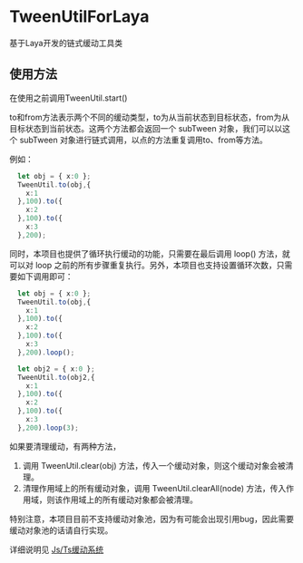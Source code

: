 # TweenUtilForLaya
基于Laya开发的链式缓动工具类

## 使用方法

在使用之前调用TweenUtil.start()

to和from方法表示两个不同的缓动类型，to为从当前状态到目标状态，from为从目标状态到当前状态。这两个方法都会返回一个 subTween 对象，我们可以以这个 subTween 对象进行链式调用，以点的方法重复调用to、from等方法。

例如：
```typescript
  let obj = { x:0 };
  TweenUtil.to(obj,{ 
    x:1 
  },100).to({
    x:2 
  },100).to({ 
    x:3 
  },200);
```

同时，本项目也提供了循环执行缓动的功能，只需要在最后调用 loop() 方法，就可以对 loop 之前的所有步骤重复执行。另外，本项目也支持设置循环次数，只需要如下调用即可：

```typescript
  let obj = { x:0 };
  TweenUtil.to(obj,{ 
    x:1 
  },100).to({
    x:2 
  },100).to({ 
    x:3 
  },200).loop();

  let obj2 = { x:0 };
  TweenUtil.to(obj2,{ 
    x:1 
  },100).to({
    x:2 
  },100).to({ 
    x:3 
  },200).loop(3);
```

如果要清理缓动，有两种方法，
1. 调用 TweenUtil.clear(obj) 方法，传入一个缓动对象，则这个缓动对象会被清理。
2. 清理作用域上的所有缓动对象，调用 TweenUtil.clearAll(node) 方法，传入作用域，则该作用域上的所有缓动对象都会被清理。

特别注意，本项目目前不支持缓动对象池，因为有可能会出现引用bug，因此需要缓动对象池的话请自行实现。

详细说明见 [Js/Ts缓动系统](https://busyogg.github.io/2023/08/24/Js-Ts%E7%BC%93%E5%8A%A8%E7%B3%BB%E7%BB%9F/)